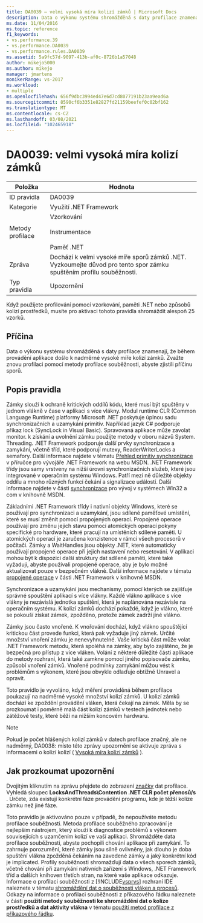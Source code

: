 ```yaml
---
title: DA0039 – velmi vysoká míra kolizí zámků | Microsoft Docs
description: Data o výkonu systému shromážděná s daty profilace znamenají, že během provádění aplikace došlo k nadměrné vysoké míře kolizí zámků.
ms.date: 11/04/2016
ms.topic: reference
f1_keywords:
- vs.performance.39
- vs.performance.DA0039
- vs.performance.rules.DA0039
ms.assetid: 5a9fc57d-9097-413b-af0c-8726b1a57048
author: mikejo5000
ms.author: mikejo
manager: jmartens
monikerRange: vs-2017
ms.workload:
- multiple
ms.openlocfilehash: 656f9dbc3994ed47e6d7cd8077191b23aa9ead6a
ms.sourcegitcommit: 8590cf6b3351e82827fd21159beefef0c02bf162
ms.translationtype: MT
ms.contentlocale: cs-CZ
ms.lasthandoff: 03/08/2021
ms.locfileid: "102465918"
---
```

# <a name="da0039-very-high-rate-of-lock-contentions"></a>DA0039: velmi vysoká míra kolizí zámků

|Položka|Hodnota|
|-|-|
|ID pravidla|DA0039|
|Kategorie|Využití .NET Framework|
|Metody profilace|Vzorkování<br /><br /> Instrumentace<br /><br /> Paměť .NET|
|Zpráva|Dochází k velmi vysoké míře sporů zámků .NET. Vyzkoumejte důvod pro tento spor zámku spuštěním profilu souběžnosti.|
|Typ pravidla|Upozornění|

 Když použijete profilování pomocí vzorkování, paměti .NET nebo způsobů kolizí prostředků, musíte pro aktivaci tohoto pravidla shromáždit alespoň 25 vzorků.

## <a name="cause"></a>Příčina
 Data o výkonu systému shromážděná s daty profilace znamenají, že během provádění aplikace došlo k nadměrné vysoké míře kolizí zámků. Zvažte znovu profilaci pomocí metody profilace souběžnosti, abyste zjistili příčinu sporů.

## <a name="rule-description"></a>Popis pravidla
 Zámky slouží k ochraně kritických oddílů kódu, které musí být spuštěny v jednom vlákně v čase v aplikaci s více vlákny. Modul runtime CLR (Common Language Runtime) platformy Microsoft .NET poskytuje úplnou sadu synchronizačních a uzamykání primitiv. Například jazyk C# podporuje příkaz lock (SyncLock in Visual Basic). Spravovaná aplikace může zavolat monitor. k získání a uvolnění zámku použijte metody v oboru názvů System. Threading. .NET Framework podporuje další prvky synchronizace a zamykání, včetně tříd, které podporují mutexy, ReaderWriterLocks a semafory. Další informace najdete v tématu [Přehled primitiv synchronizace](/dotnet/standard/threading/overview-of-synchronization-primitives) v příručce pro vývojáře .NET Framework na webu MSDN. .NET Framework třídy jsou samy vrstveny na nižší úrovni synchronizačních služeb, které jsou integrované v operačním systému Windows. Patří mezi ně důležité objekty oddílu a mnoho různých funkcí čekání a signalizace událostí. Další informace najdete v části [synchronizace](/windows/win32/sync/synchronization) pro vývoj v systémech Win32 a com v knihovně MSDN.

 Základními .NET Framework třídy i nativní objekty Windows, které se používají pro synchronizaci a uzamykání, jsou sdílené paměťové umístění, které se musí změnit pomocí propojených operací. Propojené operace používají pro změnu jejich stavu pomocí atomických operací pokyny specifické pro hardware, které pracují na umístěních sdílené paměti. U atomických operací je zaručena konzistence v rámci všech procesorů v počítači. Zámky a WaitHandles jsou objekty .NET, které automaticky používají propojené operace při jejich nastavení nebo resetování. V aplikaci mohou být k dispozici další struktury dat sdílené paměti, které také vyžadují, abyste používali propojené operace, aby je bylo možné aktualizovat pouze v bezpečném vlákně. Další informace najdete v tématu [propojené operace](/dotnet/api/system.threading.interlocked) v části .NET Framework v knihovně MSDN.

 Synchronizace a uzamykání jsou mechanismy, pomocí kterých se zajišťuje správné spouštění aplikací s více vlákny. Každé vlákno aplikace s více vlákny je nezávislá jednotka spuštění, která je naplánována nezávisle na operačním systému. K kolizí zámků dochází pokaždé, když je vlákno, které se pokouší získat zámek, zpožděno, protože zámek zadrží jiné vlákno.

 Zámky jsou často vnořené. K vnořování dochází, když vlákno spouštějící kritickou část provede funkci, která pak vyžaduje jiný zámek. Určité množství vnoření zámku je nenevyhnutelné. Vaše kritická část může volat .NET Framework metodu, která spoléhá na zámky, aby bylo zajištěno, že je bezpečná pro přístup z více vláken. Volání z některé důležité části aplikace do metody rozhraní, která také zamkne pomocí jiného popisovače zámku, způsobí vnoření zámků. Vnořené podmínky zamykání můžou vést k problémům s výkonem, které jsou obvykle odlaďuje obtížné Unravel a opravit.

 Toto pravidlo je vyvoláno, když měření prováděná během profilace poukazují na nadměrné vysoké množství kolizí zámků. U kolizí zámků dochází ke zpoždění provádění vláken, která čekají na zámek. Měla by se prozkoumat i poměrně malá část kolizí zámků v testech jednotek nebo zátěžové testy, které běží na nižším koncovém hardwaru.

> [!NOTE]
> Pokud je počet hlášených kolizí zámků v datech profilace značný, ale ne nadměrný, DA0038: místo této zprávy upozornění se aktivuje zpráva s informacemi o kolizí kolizí ( [Vysoká míra kolizí zámků](../profiling/da0038-high-rate-of-lock-contentions.md) ).

## <a name="how-to-investigate-a-warning"></a>Jak prozkoumat upozornění
 Dvojitým kliknutím na zprávu přejdete do zobrazení [značky](../profiling/marks-view.md) dat profilace.  Vyhledá sloupec **LocksAndThreads\Contention .NET CLR počet přenosů/s** . Určete, zda existují konkrétní fáze provádění programu, kde je těžší kolize zámku než jiné fáze.

 Toto pravidlo je aktivováno pouze v případě, že nepoužíváte metodu profilace souběžnosti. Metoda profilace souběžného zpracování je nejlepším nástrojem, který slouží k diagnostice problémů s výkonem souvisejících s uzamčením kolizí ve vaší aplikaci. Shromážděte data profilace souběžnosti, abyste pochopili chování aplikace při zamykání. To zahrnuje porozumění, které zámky jsou silně ovlivněny, jak dlouho je doba spuštění vlákna zpožděná čekáním na zavedené zámky a jaký konkrétní kód je implicated. Profily souběžnosti shromažďují data o všech sporech zámků, včetně chování při zamykání nativních zařízení s Windows, .NET Framework tříd a dalších knihoven třetích stran, na které vaše aplikace odkazuje. Informace o profilaci souběžnosti z [!INCLUDE[vsprvs](../code-quality/includes/vsprvs_md.md)] rozhraní IDE naleznete v tématu [shromáždění dat o souběžnosti vláken a procesů](../profiling/collecting-thread-and-process-concurrency-data.md). Odkazy na informace o profilaci souběžnosti z příkazového řádku naleznete v části **použití metody souběžnosti ke shromáždění dat o kolize prostředků a dat aktivity vlákna** v tématu [použití metod profilace z příkazového řádku](../profiling/using-profiling-methods-to-collect-performance-data-from-the-command-line.md).

